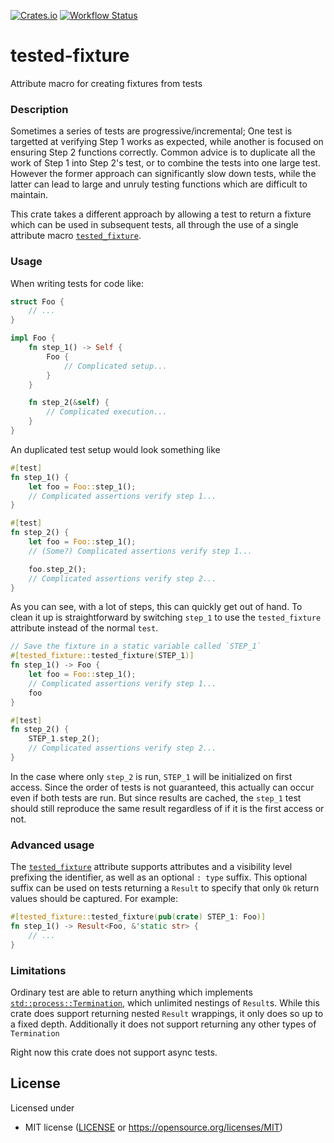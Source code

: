 [![Crates.io](https://img.shields.io/crates/v/tested-fixture.svg)](https://crates.io/crates/tested-fixture)
[![Workflow Status](https://github.com/Daniel-Aaron-Bloom/tested-fixture/workflows/main/badge.svg)](https://github.com/Daniel-Aaron-Bloom/tested-fixture/actions?query=workflow%3A%22main%22)

# tested-fixture

Attribute macro for creating fixtures from tests

### Description

Sometimes a series of tests are progressive/incremental; One test is
targetted at verifying Step 1 works as expected, while another is focused
on ensuring Step 2 functions correctly. Common advice is to duplicate all
the work of Step 1 into Step 2's test, or to combine the tests into one
large test. However the former approach can significantly slow down tests,
while the latter can lead to large and unruly testing functions which are
difficult to maintain.

This crate takes a different approach by allowing a test to return a
fixture which can be used in subsequent tests, all through the use of a
single attribute macro [`tested_fixture`].

### Usage

When writing tests for code like:
```rust
struct Foo {
    // ...
}

impl Foo {
    fn step_1() -> Self {
        Foo {
            // Complicated setup...
        }
    }

    fn step_2(&self) {
        // Complicated execution...
    }
}
```

An duplicated test setup would look something like
```rust
#[test]
fn step_1() {
    let foo = Foo::step_1();
    // Complicated assertions verify step 1...
}

#[test]
fn step_2() {
    let foo = Foo::step_1();
    // (Some?) Complicated assertions verify step 1...

    foo.step_2();
    // Complicated assertions verify step 2...
}
```

As you can see, with a lot of steps, this can quickly get out of hand. To
clean it up is straightforward by switching `step_1` to use the
`tested_fixture` attribute instead of the normal `test`.

```rust
// Save the fixture in a static variable called `STEP_1`
#[tested_fixture::tested_fixture(STEP_1)]
fn step_1() -> Foo {
    let foo = Foo::step_1();
    // Complicated assertions verify step 1...
    foo
}

#[test]
fn step_2() {
    STEP_1.step_2();
    // Complicated assertions verify step 2...
}
```

In the case where only `step_2` is run, `STEP_1` will be initialized on
first access. Since the order of tests is not guaranteed, this actually can
occur even if both tests are run. But since results are cached, the
`step_1` test should still reproduce the same result regardless of if it is
the first access or not.

### Advanced usage

The [`tested_fixture`] attribute supports attributes and a visibility level
prefixing the identifier, as well as an optional `: type` suffix. This
optional suffix can be used on tests returning a `Result` to specify that
only `Ok` return values should be captured. For example:

```rust
#[tested_fixture::tested_fixture(pub(crate) STEP_1: Foo)]
fn step_1() -> Result<Foo, &'static str> {
    // ...
}
```

### Limitations

Ordinary test are able to return anything which implements
[`std::process::Termination`], which unlimited nestings of `Result`s. While
this crate does support returning nested `Result` wrappings, it only does
so up to a fixed depth. Additionally it does not support returning any other
types of `Termination`

Right now this crate does not support async tests.


## License

Licensed under 
* MIT license ([LICENSE](LICENSE) or https://opensource.org/licenses/MIT)


[`tested_fixture`]: https://docs.rs/tested-fixture/latest/tested_fixture/attr.tested_fixture.html "attr tested_fixture::tested_fixture"
[`std::process::Termination`]: https://doc.rust-lang.org/nightly/std/process/trait.Termination.html "trait std::process::Termination"
